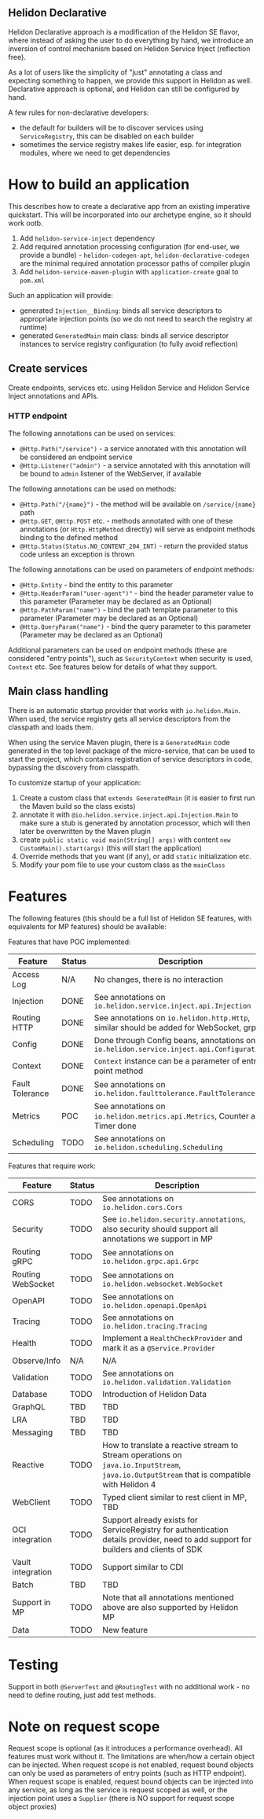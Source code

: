 Helidon Declarative
----

Helidon Declarative approach is a modification of the Helidon SE flavor, where instead of asking the user to do everything by
hand, we introduce an inversion of control mechanism based on Helidon Service Inject (reflection free).

As a lot of users like the simplicity of "just" annotating a class and expecting something to happen, we provide this support
in Helidon as well. Declarative approach is optional, and Helidon can still be configured by hand.

A few rules for non-declarative developers:

- the default for builders will be to discover services using `ServiceRegistry`, this can be disabled on each builder
- sometimes the service registry makes life easier, esp. for integration modules, where we need to get dependencies

# How to build an application

This describes how to create a declarative app from an existing imperative quickstart. This will be incorporated into our
archetype engine, so it should work ootb.

1. Add `helidon-service-inject` dependency
2. Add required annotation processing configuration (for end-user, we provide a
   bundle) - `helidon-codegen-apt`, `helidon-declarative-codegen` are the minimal required annotation processor paths of compiler
   plugin
3. Add `helidon-service-maven-plugin` with `application-create` goal to `pom.xml`

Such an application will provide:

- generated `Injection__Binding`: binds all service descriptors to appropriate injection points (so we do not need to search
  the registry at runtime)
- generated `GeneratedMain` main class: binds all service descriptor instances to service registry configuration (to fully avoid
  reflection)

## Create services

Create endpoints, services etc. using Helidon Service and Helidon Service Inject annotations and APIs.

### HTTP endpoint

The following annotations can be used on services:

- `@Http.Path("/service")` - a service annotated with this annotation will be considered an endpoint service
- `@Http.Listener("admin")` - a service annotated with this annotation will be bound to `admin` listener of the WebServer, if
  available

The following annotations can be used on methods:

- `@Http.Path("/{name}")` - the method will be available on `/service/{name}` path
- `@Http.GET`, `@Http.POST` etc. - methods annotated with one of these annotations (or `Http.HttpMethod` directly) will serve as
  endpoint methods binding to the defined method
- `@Http.Status(Status.NO_CONTENT_204_INT)` - return the provided status code unless an exception is thrown

The following annotations can be used on parameters of endpoint methods:

- `@Http.Entity` - bind the entity to this parameter
- `@Http.HeaderParam("user-agent")"` - bind the header parameter value to this parameter (Parameter may be declared as an
  Optional<X>)
- `@Http.PathParam("name")` - bind the path template parameter to this parameter (Parameter may be declared as an Optional<X>)
- `@Http.QueryParam("name")` - bind the query parameter to this parameter (Parameter may be declared as an Optional<X>)

Additional parameters can be used on endpoint methods (these are considered "entry points"), such as `SecurityContext` when
security is used, `Context` etc. See features below for details of what they support.

## Main class handling

There is an automatic startup provider that works with `io.helidon.Main`. When used, the service registry
gets all service descriptors from the classpath and loads them.

When using the service Maven plugin, there is a `GeneratedMain` code generated in the top level package of the micro-service, that
can be used to start the project, which contains registration of service descriptors in code, bypassing the discovery from
classpath.

To customize startup of your application:

1. Create a custom class that `extends GeneratedMain` (it is easier to first run the Maven build so the class exists)
2. annotate it with `@io.helidon.service.inject.api.Injection.Main` to make sure a stub is generated by annotation processor,
   which will then later be overwritten by the Maven plugin
3. create `public static void main(String[] args)` with content `new CustomMain().start(args)` (this will start the application)
4. Override methods that you want (if any), or add `static` initialization etc.
5. Modify your pom file to use your custom class as the `mainClass`

# Features

The following features (this should be a full list of Helidon SE features, with equivalents for MP features) should be available:

Features that have POC implemented:

| Feature         | Status | Description                                                                             | 
|-----------------|--------|-----------------------------------------------------------------------------------------|
| Access Log      | N/A    | No changes, there is no interaction                                                     |
| Injection       | DONE   | See annotations on `io.helidon.service.inject.api.Injection`                            | 
| Routing HTTP    | DONE   | See annotations on `io.helidon.http.Http`, similar should be added for WebSocket, grpc  |
| Config          | DONE   | Done through Config beans, annotations on `io.helidon.service.inject.api.Configuration` |
| Context         | DONE   | `Context` instance can be a parameter of entry point method                             |
| Fault Tolerance | DONE   | See annotations on `io.helidon.faulttolerance.FaultTolerance`                           | 
| Metrics         | POC    | See annotations on `io.helidon.metrics.api.Metrics`, Counter and Timer done             |
| Scheduling      | TODO   | See annotations on `io.helidon.scheduling.Scheduling`                                   |

Features that require work:

| Feature           | Status | Description                                                                                                                                | 
|-------------------|--------|--------------------------------------------------------------------------------------------------------------------------------------------|
| CORS              | TODO   | See annotations on `io.helidon.cors.Cors`                                                                                                  | 
| Security          | TODO   | See `io.helidon.security.annotations`, also security should support all annotations we support in MP                                       | 
| Routing gRPC      | TODO   | See annotations on `io.helidon.grpc.api.Grpc`                                                                                              | 
| Routing WebSocket | TODO   | See annotations on `io.helidon.websocket.WebSocket`                                                                                        | 
| OpenAPI           | TODO   | See annotations on `io.helidon.openapi.OpenApi`                                                                                            | 
| Tracing           | TODO   | See annotations on `io.helidon.tracing.Tracing`                                                                                            | 
| Health            | TODO   | Implement a `HealthCheckProvider` and mark it as a `@Service.Provider`                                                                     | 
| Observe/Info      | N/A    | N/A                                                                                                                                        | 
| Validation        | TODO   | See annotations on `io.helidon.validation.Validation`                                                                                      | 
| Database          | TODO   | Introduction of Helidon Data                                                                                                               | 
| GraphQL           | TBD    | TBD                                                                                                                                        | 
| LRA               | TBD    | TBD                                                                                                                                        | 
| Messaging         | TBD    | TBD                                                                                                                                        | 
| Reactive          | TODO   | How to translate a reactive stream to Stream operations on `java.io.InputStream`, `java.io.OutputStream` that is compatible with Helidon 4 | 
| WebClient         | TODO   | Typed client similar to rest client in MP, TBD                                                                                             |
| OCI integration   | TODO   | Support already exists for ServiceRegistry for authentication details provider, need to add support for builders and clients of SDK        | 
| Vault integration | TODO   | Support similar to CDI                                                                                                                     | 
| Batch             | TBD    | TBD                                                                                                                                        | 
| Support in MP     | TODO   | Note that all annotations mentioned above are also supported by Helidon MP                                                                 |
| Data              | TODO   | New feature                                                                                                                                |

# Testing

Support in both `@ServerTest` and `@RoutingTest` with no additional work - no need to define routing, just add test methods.

# Note on request scope

Request scope is optional (as it introduces a performance overhead). All features must work without it.
The limitations are when/how a certain object can be injected.
When request scope is not enabled, request bound objects can only be used as parameters of entry points (such as HTTP endpoint).
When request scope is enabled, request bound objects can be injected into any service, as long as the service is request scoped as
well, or the injection point uses a `Supplier` (there is NO support for request scope object proxies)